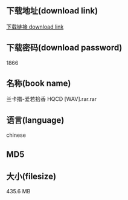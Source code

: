 ## 下载地址(download link)
[下载链接 download link](https://voluble-croquembouche-d321dc.netlify.app/?s=%E5%85%B0%E5%8D%A1%E6%8E%AA-%E7%88%B1%E8%8B%A5%E6%8B%BE%E9%A6%99+HQCD+%5BWAV%5D.rar)

## 下载密码(download password)
1866

## 名称(book name)
兰卡措-爱若拾香 HQCD [WAV].rar.rar

## 语言(language)
chinese

## MD5


## 大小(filesize)
435.6 MB
